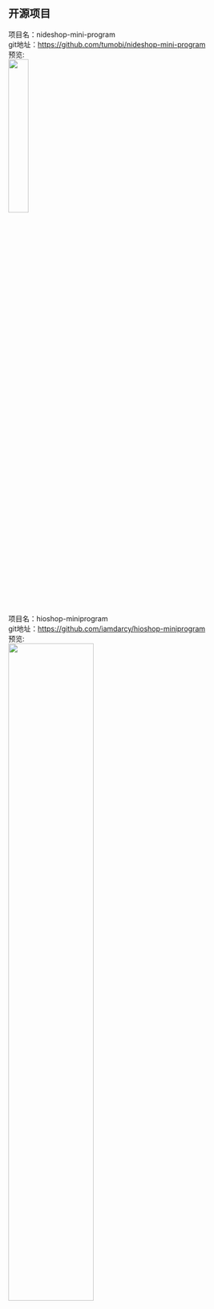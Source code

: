 ## 开源项目<br>


项目名：nideshop-mini-program<br>
git地址：https://github.com/tumobi/nideshop-mini-program<br>
预览:<br>
<img src="https://camo.githubusercontent.com/b7c766605ecfb96f0292106c35ce10f3de5d4ec1/687474703a2f2f75706c6f61642d696d616765732e6a69616e7368752e696f2f75706c6f61645f696d616765732f333938353635362d633534336239333761633665373962622e706e673f696d6167654d6f6772322f6175746f2d6f7269656e742f7374726970253743696d61676556696577322f322f772f333230" width="28%" />


项目名：hioshop-miniprogram<br>
git地址：https://github.com/iamdarcy/hioshop-miniprogram<br>
预览:<br>
<img src="https://camo.githubusercontent.com/f21487b2ec1768b96f54fbcee25663d7d66b59c32bd3e11c53c2e7dc71ae895f/68747470733a2f2f696d616765732e67697465652e636f6d2f75706c6f6164732f696d616765732f323032302f313131382f3039303335395f32316330333034655f313739343939362e6a706567" width="58%" />
